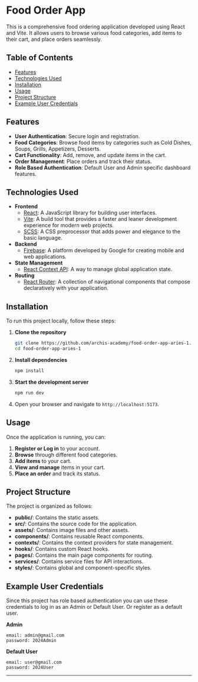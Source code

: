 # Food Order App

This is a comprehensive food ordering application developed using React and Vite. It allows users to browse various food categories, add items to their cart, and place orders seamlessly.

## Table of Contents
- [Features](#features)
- [Technologies Used](#technologies-used)
- [Installation](#installation)
- [Usage](#usage)
- [Project Structure](#project-structure)
- [Example User Credentials](#example-user-credentials)


## Features
- **User Authentication**: Secure login and registration.
- **Food Categories**: Browse food items by categories such as  Cold Dishes, Soups, Grills, Appetizers, Desserts.
- **Cart Functionality**: Add, remove, and update items in the cart.
- **Order Management**: Place orders and track their status.
- **Role Based Authentication**: Default User and Admin specific dashboard features.


## Technologies Used
- **Frontend**
  - [React](https://reactjs.org/): A JavaScript library for building user interfaces.
  - [Vite](https://vitejs.dev/): A build tool that provides a faster and leaner development experience for modern web projects.
  - [SCSS](https://sass-lang.com/): A CSS preprocessor that adds power and elegance to the basic language.
- **Backend**
  - [Firebase](https://firebase.google.com/): A platform developed by Google for creating mobile and web applications.
- **State Management**
  - [React Context API](https://reactjs.org/docs/context.html): A way to manage global application state.
- **Routing**
  - [React Router](https://reactrouter.com/): A collection of navigational components that compose declaratively with your application.


## Installation
To run this project locally, follow these steps:

1. **Clone the repository**
    ```bash
    git clone https://github.com/archis-academy/food-order-app-aries-1.git
    cd food-order-app-aries-1
    ```

2. **Install dependencies**
    ```bash
    npm install
    ```

3. **Start the development server**
    ```bash
    npm run dev
    ```

4. Open your browser and navigate to `http://localhost:5173`.

## Usage
Once the application is running, you can:

1. **Register or Log in** to your account.
2. **Browse** through different food categories.
3. **Add items** to your cart.
4. **View and manage** items in your cart.
5. **Place an order** and track its status.

## Project Structure
The project is organized as follows:

  - **public/**: Contains the static assets.
  - **src/**: Contains the source code for the application.
  - **assets/**: Contains image files and other assets.
  - **components/**: Contains reusable React components.
  - **contexts/**: Contains the context providers for state management.
  - **hooks/**: Contains custom React hooks.
  - **pages/**: Contains the main page components for routing.
  - **services/**: Contains service files for API interactions.
  - **styles/**: Contains global and component-specific styles.
  ## Example User Credentials
Since this project has role based authentication you can use these credentials to log in as an Admin or Default User. Or register as a default user.

**Admin**
```
email: admin@gmail.com
password: 2024Admin
```

**Default User**
```
email: user@gmail.com
password: 2024User
```


---


